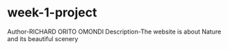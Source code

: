 # week-1-project
Author-RICHARD ORITO OMONDI
Description-The website is about Nature and its beautiful scenery
